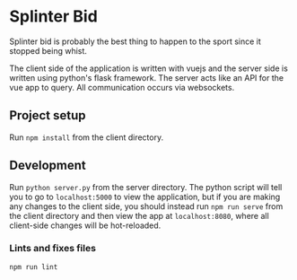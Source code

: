 # Splinter Bid

Splinter bid is probably the best thing to happen to the sport since it stopped being whist.

The client side of the application is written with vuejs and the server side is written using python's flask framework. The server acts like an API for the vue app to query. All communication occurs via websockets.

## Project setup
Run `npm install` from the client directory.

## Development
Run `python server.py` from the server directory. The python script will tell you to go to `localhost:5000` to view the application, but if you are making any changes to the client side, you should instead run `npm run serve` from the client directory and then view the app at `localhost:8080`, where all client-side changes will be hot-reloaded.

### Lints and fixes files
```
npm run lint
```
